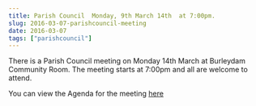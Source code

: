 ```yaml
---
title: Parish Council  Monday, 9th March 14th  at 7:00pm.
slug: 2016-03-07-parishcouncil-meeting
date: 2016-03-07
tags: ["parishcouncil"]
---
```

There is a Parish Council meeting on Monday 14th March at Burleydam
Community Room. The meeting starts at 7:00pm and all are welcome to attend.

You can view the Agenda for the meeting
[here](https://drive.google.com/drive/folders/0B2XEOILWjIK3U0ltblU5VzRjNDg)
